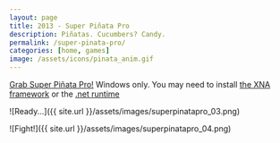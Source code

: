 ```yaml
---
layout: page
title: 2013 - Super Piñata Pro
description: Piñatas. Cucumbers? Candy.
permalink: /super-pinata-pro/
categories: [home, games]
image: /assets/icons/pinata_anim.gif
---
```


[Grab Super Piñata Pro!](https://dl.dropboxusercontent.com/u/5946684/SuperPinataPro.0.18.zip%20Folder/SuperPinataProWin.0.18.zip) Windows only. You may need to install [the XNA framework](http://www.microsoft.com/en-us/download/details.aspx?id=20914) or the [.net runtime](http://www.microsoft.com/en-gb/download/details.aspx?id=17718)

![Ready...]({{ site.url }}/assets/images/superpinatapro_03.png)

![Fight!]({{ site.url }}/assets/images/superpinatapro_04.png)